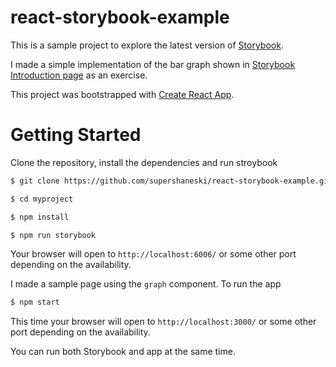 react-storybook-example
=======

This is a sample project to explore the latest version of [Storybook](https://storybook.js.org).

I made a simple implementation of the bar graph shown in [Storybook Introduction page](https://storybook.js.org/docs/react/get-started/introduction) as an exercise.

This project was bootstrapped with [Create React App](https://github.com/facebook/create-react-app).


# Getting Started

Clone the repository, install the dependencies and run stroybook

```sh
$ git clone https://github.com/supershaneski/react-storybook-example.git myproject

$ cd myproject

$ npm install

$ npm run storybook
```

Your browser will open to `http://localhost:6006/` or some other port depending on the availability.

I made a sample page using the `graph` component. To run the app

```sh
$ npm start
```

This time your browser will open to `http://localhost:3000/` or some other port depending on the availability.

You can run both Storybook and app at the same time.


